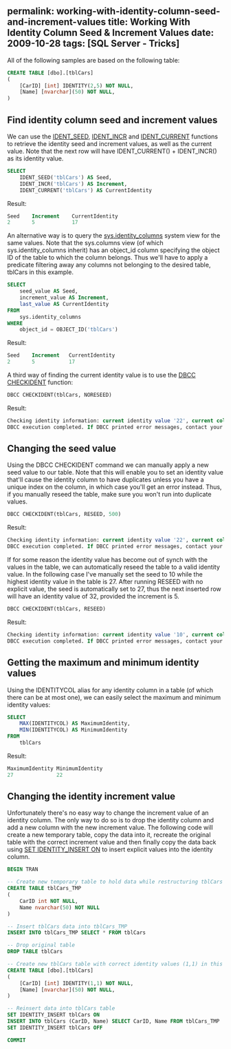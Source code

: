 permalink: working-with-identity-column-seed-and-increment-values
title: Working With Identity Column Seed & Increment Values
date: 2009-10-28
tags: [SQL Server - Tricks]
---
All of the following samples are based on the following table:

<!-- more -->

```sql
CREATE TABLE [dbo].[tblCars]
(
	[CarID] [int] IDENTITY(2,5) NOT NULL,
	[Name] [nvarchar](50) NOT NULL,
)
```

## Find identity column seed and increment values

We can use the [IDENT_SEED](http://msdn.microsoft.com/en-us/library/ms189834.aspx), [IDENT_INCR](http://msdn.microsoft.com/en-us/library/ms189795.aspx) and [IDENT_CURRENT](http://msdn.microsoft.com/en-us/library/ms175098.aspx) functions to retrieve the identity seed and increment values, as well as the current value. Note that the next row will have IDENT_CURRENT() + IDENT_INCR() as its identity value.

```sql
SELECT
	IDENT_SEED('tblCars') AS Seed,
	IDENT_INCR('tblCars') AS Increment,
	IDENT_CURRENT('tblCars') AS CurrentIdentity
```

Result:

```sql
Seed    Increment    CurrentIdentity
2       5            17
```

An alternative way is to query the [sys.identity_columns](http://technet.microsoft.com/en-us/library/ms187334.aspx) system view for the same values. Note that the sys.columns view (of which sys.identity_columns inherit) has an object_id column specifying the object ID of the table to which the column belongs. Thus we'll have to apply a predicate filtering away any columns not belonging to the desired table, tblCars in this example.

```sql
SELECT
	seed_value AS Seed,
	increment_value AS Increment,
	last_value AS CurrentIdentity
FROM
	sys.identity_columns
WHERE
	object_id = OBJECT_ID('tblCars')
```

Result:

```sql
Seed    Increment   CurrentIdentity
2       5           17
```

A third way of finding the current identity value is to use the [DBCC CHECKIDENT](http://technet.microsoft.com/en-us/library/ms176057.aspx) function:

```sql
DBCC CHECKIDENT(tblCars, NORESEED)
```

Result:

```sql
Checking identity information: current identity value '22', current column value '22'.
DBCC execution completed. If DBCC printed error messages, contact your system administrator.
```

## Changing the seed value

Using the DBCC CHECKIDENT command we can manually apply a new seed value to our table. Note that this will enable you to set an identity value that'll cause the identity column to have duplicates unless you have a unique index on the column, in which case you'll get an error instead. Thus, if you manually reseed the table, make sure you won't run into duplicate values.

```sql
DBCC CHECKIDENT(tblCars, RESEED, 500)
```

Result:

```sql
Checking identity information: current identity value '22', current column value '500'.
DBCC execution completed. If DBCC printed error messages, contact your system administrator.
```

If for some reason the identity value has become out of synch with the values in the table, we can automatically reseed the table to a valid identity value. In the following case I've manually set the seed to 10 while the highest identity value in the table is 27. After running RESEED with no explicit value, the seed is automatically set to 27, thus the next inserted row will have an identity value of 32, provided the increment is 5.

```sql
DBCC CHECKIDENT(tblCars, RESEED)
```

Result:

```sql
Checking identity information: current identity value '10', current column value '27'.
DBCC execution completed. If DBCC printed error messages, contact your system administrator.
```

## Getting the maximum and minimum identity values

Using the IDENTITYCOL alias for any identity column in a table (of which there can be at most one), we can easily select the maximum and minimum identity values:

```sql
SELECT
	MAX(IDENTITYCOL) AS MaximumIdentity,
	MIN(IDENTITYCOL) AS MinimumIdentity
FROM
	tblCars
```

Result:

```sql
MaximumIdentity MinimumIdentity
27              22
```

## Changing the identity increment value

Unfortunately there's no easy way to change the increment value of an identity column. The only way to do so is to drop the identity column and add a new column with the new increment value. The following code will create a new temporary table, copy the data into it, recreate the original table with the correct increment value and then finally copy the data back using [SET IDENTITY_INSERT ON](http://msdn.microsoft.com/en-us/library/aa259221(SQL.80).aspx) to insert explicit values into the identity column.

```sql
BEGIN TRAN

-- Create new temporary table to hold data while restructuring tblCars
CREATE TABLE tblCars_TMP
(
	CarID int NOT NULL,
	Name nvarchar(50) NOT NULL
)

-- Insert tblCars data into tblCars_TMP
INSERT INTO tblCars_TMP SELECT * FROM tblCars

-- Drop original table
DROP TABLE tblCars

-- Create new tblCars table with correct identity values (1,1) in this case
CREATE TABLE [dbo].[tblCars]
(
	[CarID] [int] IDENTITY(1,1) NOT NULL,
	[Name] [nvarchar](50) NOT NULL,
)

-- Reinsert data into tblCars table
SET IDENTITY_INSERT tblCars ON
INSERT INTO tblCars (CarID, Name) SELECT CarID, Name FROM tblCars_TMP
SET IDENTITY_INSERT tblCars OFF

COMMIT
```
